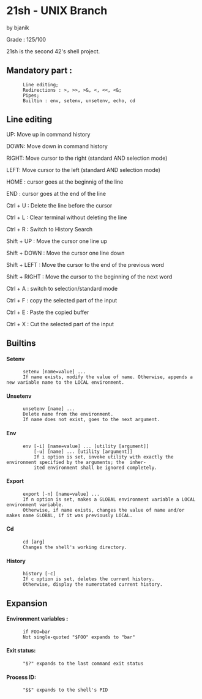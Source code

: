# 21sh - UNIX Branch
by bjanik

Grade : 125/100

21sh is the second 42's shell project.

## Mandatory part :
          Line editing;
          Redirections : >, >>, >&, <, <<, <&;
          Pipes;
          Builtin : env, setenv, unsetenv, echo, cd
          
 ## Line editing
 
UP: Move up in command history

DOWN: Move down in command history

RIGHT: Move cursor to the right (standard AND selection mode)

LEFT: Move cursor to the left (standard AND selection mode)

HOME : cursor goes at the beginnig of the line

END : cursor goes at the end of the line

Ctrl + U : Delete the line before the cursor

Ctrl + L : Clear terminal without deleting the line

Ctrl + R : Switch to History Search

Shift + UP : Move the cursor one line up

Shift + DOWN : Move the cursor one line down

Shift + LEFT : Move the cursor to the end of the previous word

Shift + RIGHT : Move the cursor to the beginning of the next word

Ctrl + A : switch to selection/standard mode

Ctrl + F : copy the selected part of the input

Ctrl + E : Paste the copied buffer

Ctrl + X : Cut the selected part of the input


## Builtins

#### Setenv
          setenv [name=value] ...          
          If name exists, modify the value of name. Otherwise, appends a new variable name to the LOCAL environment.
          
#### Unsetenv          
          unsetenv [name] ...          
          Delete name from the environment.          
          If name does not exist, goes to the next argument.
          
#### Env
          env [-i] [name=value] ... [utility [argument]]                           
              [-u] [name] ... [utility [argument]]              
              If i option is set, invoke utility with exactly the environment specified by the arguments; the  inher-
              ited environment shall be ignored completely.
              
#### Export
          export [-n] [name=value] ...          
          If n option is set, makes a GLOBAL environment variable a LOCAL environment variable.          
          Otherwise, if name exists, changes the value of name and/or makes name GLOBAL, if it was previously LOCAL.
          
 #### Cd
          cd [arg]          
          Changes the shell's working directory.
          
#### History
          history [-c]          
          If c option is set, deletes the current history.          
          Otherwise, display the numerotated current history.

## Expansion

#### Environment variables :

          if FOO=bar
          Not single-quoted "$FOO" expands to "bar"

#### Exit status:

          "$?" expands to the last command exit status

#### Process ID:

          "$$" expands to the shell's PID
